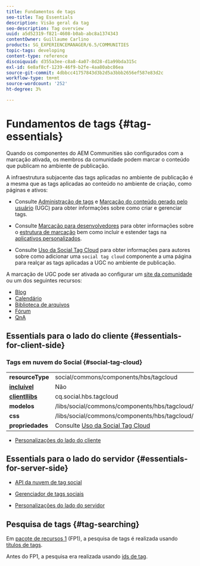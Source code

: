 ```yaml
---
title: Fundamentos de tags
seo-title: Tag Essentials
description: Visão geral da tag
seo-description: Tag overview
uuid: a5d52319-f821-4608-b0ab-abc8a1374343
contentOwner: Guillaume Carlino
products: SG_EXPERIENCEMANAGER/6.5/COMMUNITIES
topic-tags: developing
content-type: reference
discoiquuid: d355a3ee-c8a8-4a07-8d28-d1a99bda315c
exl-id: 6e8af8cf-1239-46f9-b2fe-4aa80abc86ea
source-git-commit: 4dbbcc41757843d3b2d5a3bbb2656ef587e83d2c
workflow-type: tm+mt
source-wordcount: '252'
ht-degree: 3%

---
```


# Fundamentos de tags {#tag-essentials}

Quando os componentes do AEM Communities são configurados com a marcação ativada, os membros da comunidade podem marcar o conteúdo que publicam no ambiente de publicação.

A infraestrutura subjacente das tags aplicadas no ambiente de publicação é a mesma que as tags aplicadas ao conteúdo no ambiente de criação, como páginas e ativos:

* Consulte [Administração de tags](../../help/sites-administering/tags.md) e [Marcação do conteúdo gerado pelo usuário](tag-ugc.md) (UGC) para obter informações sobre como criar e gerenciar tags.

* Consulte [Marcação para desenvolvedores](../../help/sites-developing/tags.md) para obter informações sobre o [estrutura de marcação](../../help/sites-developing/framework.md) bem como incluir e estender tags na [aplicativos personalizados](../../help/sites-developing/building.md).

* Consulte [Uso da Social Tag Cloud](tagcloud.md) para obter informações para autores sobre como adicionar uma `social tag cloud` componente a uma página para realçar as tags aplicadas a UGC no ambiente de publicação.

A marcação de UGC pode ser ativada ao configurar um [site da comunidade](sites-console.md#tagging) ou um dos seguintes recursos:

* [Blog](blog-feature.md)
* [Calendário](calendar.md)
* [Biblioteca de arquivos](file-library.md)
* [Fórum](forum.md)
* [QnA](working-with-qna.md)

## Essentials para o lado do cliente {#essentials-for-client-side}

### Tags em nuvem do Social {#social-tag-cloud}

<table>
 <tbody>
  <tr>
   <td> <strong>resourceType</strong></td>
   <td>social/commons/components/hbs/tagcloud</td>
  </tr>
  <tr>
   <td> <a href="scf.md#add-or-include-a-communities-component"><strong>incluível</strong></a></td>
   <td>Não</td>
  </tr>
  <tr>
   <td> <a href="clientlibs.md"><strong>clientllibs</strong></a></td>
   <td>cq.social.hbs.tagcloud</td>
  </tr>
  <tr>
   <td> <strong>modelos</strong></td>
   <td> /libs/social/commons/components/hbs/tagcloud/tagcloud.hbs<br /> </td>
  </tr>
  <tr>
   <td> <strong>css</strong></td>
   <td> /libs/social/commons/components/hbs/tagcloud/clientlibs/tagcloud.css</td>
  </tr>
  <tr>
   <td><strong>propriedades</strong></td>
   <td>Consulte <a href="tagcloud.md">Uso da Social Tag Cloud</a></td>
  </tr>
 </tbody>
</table>

* [Personalizações do lado do cliente](client-customize.md)

## Essentials para o lado do servidor {#essentials-for-server-side}

* [API da nuvem de tag social](https://helpx.adobe.com/experience-manager/6-5/sites/developing/using/reference-materials/javadoc/com/adobe/cq/social/commons/tagcloud/api/package-summary.html)

* [Gerenciador de tags sociais](https://helpx.adobe.com/experience-manager/6-5/sites/developing/using/reference-materials/javadoc/com/adobe/cq/social/commons/tagging/package-summary.html)

* [Personalizações do lado do servidor](server-customize.md)

## Pesquisa de tags {#tag-searching}

Em [pacote de recursos 1](deploy-communities.md#latestfeaturepack) (FP1), a pesquisa de tags é realizada usando [títulos de tags](../../help/sites-developing/framework.md#tag-characteristics).

Antes do FP1, a pesquisa era realizada usando [ids de tag](../../help/sites-developing/framework.md#tagid).
